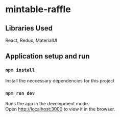 # mintable-raffle

## Libraries Used

React, Redux, MaterialUI

## Application setup and run

### `npm install`

Install the neccessary dependencies for this project

### `npm run dev`

Runs the app in the development mode.<br />
Open [http://localhost:3000](http://localhost:3000) to view it in the browser.
